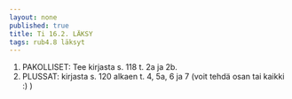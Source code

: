 ```yaml
---
layout: none
published: true
title: Ti 16.2. LÄKSY
tags: rub4.8 läksyt
---
```

1. PAKOLLISET: Tee kirjasta s. 118 t. 2a ja 2b.
2. PLUSSAT: kirjasta s. 120 alkaen t. 4, 5a, 6 ja 7 (voit tehdä osan tai kaikki :) )
